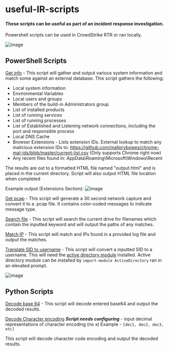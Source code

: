 # useful-IR-scripts
#### These scripts can be useful as part of an incident response investigation. 
Powershell scripts can be used in CrowdStrike RTR or ran locally.

![image](https://github.com/AR201GH/useful-IR-scripts/assets/135081007/a395be80-53ff-42a2-8dfe-a8739a7f3145)
## PowerShell Scripts



[Get info](https://github.com/AR201GH/useful-IR-scripts/blob/main/PowerShell/get_pcap.ps1)
\- This script will gather and output various system information and match some against an external database. This script gathers the following:

* Local system information
* Environmental Variables
* Local users and groups
* Members of the build-in Administrators group
* List of installed products
* List of running services
* List of running processes
* List of Established and Listening network connections, including the port and responsible process
* Local DNS Cache
* Browser Extensions - Lists extension IDs. External lookup to match any malicious extension IDs to: https://github.com/mallorybowes/chrome-mal-ids/blob/master/current-list.csv (Only supports Chrome right now)
* Any recent files found in: AppData\Roaming\Microsoft\Windows\Recent

The results are out to a formatted HTML file named "output.html" and is placed in the current directory. Script will also output HTML file location when completed

Example output (Extensions Section):
![image](https://github.com/AR201GH/useful-IR-scripts/assets/135081007/bf926e72-13f6-47e4-a0e2-dafc28e0bb5f)


[Get pcap](https://github.com/AR201GH/useful-IR-scripts/blob/main/PowerShell/get_pcap.ps1)
\- This script will generate a 30 second network capture and convert it to a .pcap file. It contains color-coded messages to indicate message type.

[Search file](https://github.com/AR201GH/useful-IR-scripts/blob/main/PowerShell/search_file.ps1)
\- This script will search the current drive for filenames which contain the inputted keyword and will output the paths of any matches.

[Match IP](https://github.com/AR201GH/useful-IR-scripts/blob/main/PowerShell/match_IP.ps1)
\- This script will match and IPs found in a provided log file and output the matches.

[Translate SID to username](https://github.com/AR201GH/useful-IR-scripts/blob/main/PowerShell/translate-sid-to-username.ps1)
\- This script will convert a inputted SID to a username. This will need the [active directory module](https://learn.microsoft.com/en-us/powershell/module/activedirectory/?view=windowsserver2022-ps) installed. Active directory module can be installed by ```import-module ActiveDirectory``` ran in an elevated prompt.



![image](https://github.com/AR201GH/useful-IR-scripts/assets/135081007/5ec66511-04d5-46dd-abdb-864e820b8133)
## Python Scripts
[Decode base 64](https://github.com/AR201GH/useful-IR-scripts/blob/main/Python/decode-base64.py)
\- This script will decode entered base64 and output the decoded results.

[Decode Character encoding](https://github.com/AR201GH/useful-IR-scripts/blob/main/Python/decode-char-code.py)
***Script needs configuring*** - input decimal representations of character encoding (no x) Example - ```[dec1, dec2, dec3, etc]```
 
 This script will decode character code encoding and output the decoded results. 
